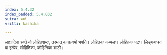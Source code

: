 ```yaml
---
index: 5.4.32
index_padded: 5.4.032
sutra: रक्ते
vritti: kashika

---
```

लाक्षादिना रक्ते यो लोहितशब्दः, तस्मात् कन्प्रत्ययो भवति। लोहितकः कम्बलः। लोहितकः पटः। लिङ्गबाधनं वा इत्येव, लोहितिका, कोहिनिका शाटी।